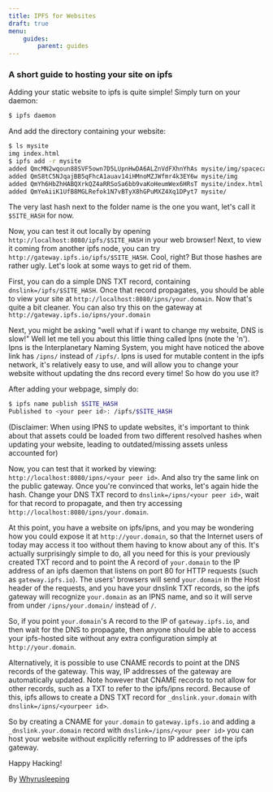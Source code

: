 ```yaml
---
title: IPFS for Websites
draft: true
menu:
    guides:
        parent: guides
---
```


### A short guide to hosting your site on ipfs

Adding your static website to ipfs is quite simple! Simply turn on your daemon:
```bash
$ ipfs daemon
```

And add the directory containing your website:
```bash
$ ls mysite
img index.html
$ ipfs add -r mysite
added QmcMN2wqoun88SVF5own7D5LUpnHwDA6ALZnVdFXhnYhAs mysite/img/spacecat.jpg
added QmS8tC5NJqajBB5qFhcA1auav14iHMnoMZJWfmr4k3EY6w mysite/img
added QmYh6HbZhHABQXrkQZ4aRRSoSa6bb9vaKoHeumWex6HRsT mysite/index.html
added QmYeAiiK1UfB8MGLRefok1N7vBTyX8hGPuMXZ4Xq1DPyt7 mysite/
```

The very last hash next to the folder name is the one you want, let's call it
`$SITE_HASH` for now.

Now, you can test it out locally by opening `http://localhost:8080/ipfs/$SITE_HASH`
in your web browser! Next, to view it coming from another ipfs node, you can try
`http://gateway.ipfs.io/ipfs/$SITE_HASH`. Cool, right?  But those hashes are
rather ugly. Let's look at some ways to get rid of them.

First, you can do a simple DNS TXT record, containing `dnslink=/ipfs/$SITE_HASH`.
Once that record propagates, you should be able to view your site at
`http://localhost:8080/ipns/your.domain`. Now that's quite a bit cleaner.
You can also try this on the gateway at `http://gateway.ipfs.io/ipns/your.domain`

Next, you might be asking "well what if i want to change my website, DNS is slow!"
Well let me tell you about this little thing called Ipns (note the 'n'). Ipns is
the Interplanetary Naming System, you might have noticed the above link has
`/ipns/` instead of `/ipfs/`.  Ipns is used for mutable content in the ipfs
network, it's relatively easy to use, and will allow you to change your website
without updating the dns record every time! So how do you use it?

After adding your webpage, simply do:
```bash
$ ipfs name publish $SITE_HASH
Published to <your peer id>: /ipfs/$SITE_HASH
```

(Disclaimer: When using IPNS to update websites, it's important to think about that
assets could be loaded from two different resolved hashes when updating your website,
leading to outdated/missing assets unless accounted for)

Now, you can test that it worked by viewing: `http://localhost:8080/ipns/<your peer id>`.
And also try the same link on the public gateway. Once you're convinced that works,
let's again hide the hash. Change your DNS TXT record to `dnslink=/ipns/<your peer id>`,
wait for that record to propagate, and then try accessing `http://localhost:8080/ipns/your.domain`.

At this point, you have a website on ipfs/ipns, and you may be wondering how
you could expose it at `http://your.domain`, so that the Internet users of
today may access it too without them having to know about any of this. It's
actually surprisingly simple to do, all you need for this is your previously
created TXT record and to point the A record of `your.domain` to the IP
address of an ipfs daemon that listens on port 80 for HTTP requests (such as
`gateway.ipfs.io`). The users' browsers will send `your.domain` in the Host
header of the requests, and you have your dnslink TXT records, so the ipfs
gateway will recognize `your.domain` as an IPNS name, and so it will serve
from under `/ipns/your.domain/` instead of `/`.

So, if you point `your.domain`'s A record to the IP of `gateway.ipfs.io`, and
then wait for the DNS to propagate, then anyone should be able to access your
ipfs-hosted site without any extra configuration simply at
`http://your.domain`.

Alternatively, it is possible to use CNAME records to point at the DNS records
of the gateway. This way, IP addresses of the gateway are automatically
updated. Note however that CNAME records to not allow for other records, such
as a TXT to refer to the ipfs/ipns record. Because of this, ipfs allows to
create a DNS TXT record for `_dnslink.your.domain` with
`dnslink=/ipns/<yourpeer id>`.

So by creating a CNAME for `your.domain` to `gateway.ipfs.io` and adding a
`_dnslink.your.domain` record with `dnslink=/ipns/<your peer id>` you can host
your website without explicitly referring to IP addresses of the ipfs gateway.

Happy Hacking!

By
[Whyrusleeping](https://github.com/whyrusleeping)

